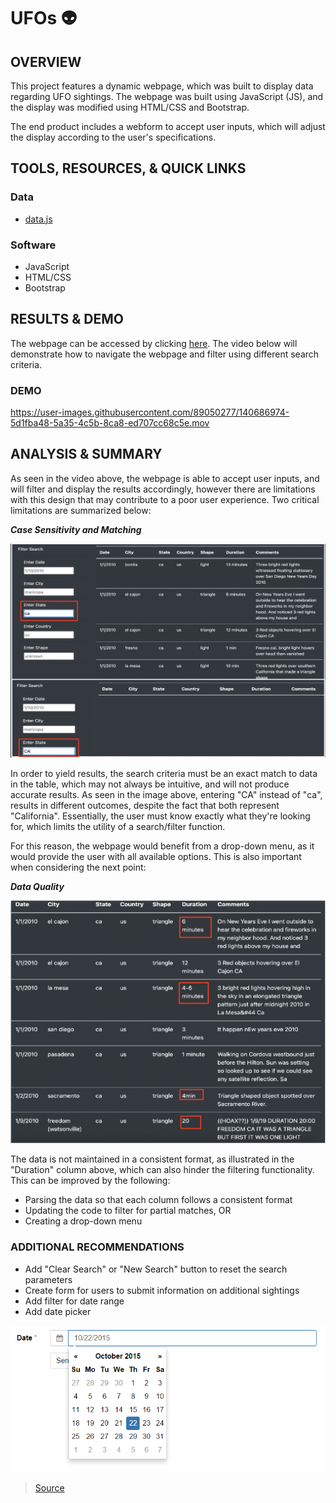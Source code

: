 # UFOs :alien:

## OVERVIEW

This project features a dynamic webpage, which was built to display data regarding UFO sightings. The webpage was built using JavaScript (JS), and the display was modified using HTML/CSS and Bootstrap.

The end product includes a webform to accept user inputs, which will adjust the display according to the user's specifications.

## TOOLS, RESOURCES, & QUICK LINKS

### Data

 * [data.js](https://github.com/farwaali08/UFOs/blob/a9786791d7d55218b373279c1fb2ebf3a25be212/static/js/data.js)

### Software

 * JavaScript
 * HTML/CSS
 * Bootstrap

## RESULTS & DEMO 

The webpage can be accessed by clicking [here](https://farwaali08.github.io/UFOs/). The video below will demonstrate how to navigate the webpage and filter using different search criteria.

### DEMO

https://user-images.githubusercontent.com/89050277/140686974-5d1fba48-5a35-4c5b-8ca8-ed707cc68c5e.mov



## ANALYSIS & SUMMARY

As seen in the video above, the webpage is able to accept user inputs, and will filter and display the results accordingly, however there are limitations with this design that may contribute to a poor user experience. Two critical limitations are summarized below:

***Case Sensitivity and Matching***

![alt_text](https://github.com/farwaali08/UFOs/blob/ab0470518c07c3a590038b0570c944896b43ece6/static/images/case_sensitive.png)


In order to yield results, the search criteria must be an exact match to data in the table, which may not always be intuitive, and will not produce accurate results. As seen in the image above, entering "CA" instead of "ca", results in different outcomes, despite the fact that both represent "California". Essentially, the user must know exactly what they're looking for, which limits the utility of a search/filter function.

For this reason, the webpage would benefit from a drop-down menu, as it would provide the user with all available options. This is also important when considering the next point:

***Data Quality***

![alt_text](https://github.com/farwaali08/UFOs/blob/ab0470518c07c3a590038b0570c944896b43ece6/static/images/needs_parsing.png)

The data is not maintained in a consistent format, as illustrated in the "Duration" column above, which can also hinder the filtering functionality. This can be improved by the following:

* Parsing the data so that each column follows a consistent format
* Updating the code to filter for partial matches, OR
* Creating a drop-down menu

### ADDITIONAL RECOMMENDATIONS

* Add "Clear Search" or "New Search" button to reset the search parameters
* Create form for users to submit information on additional sightings  
* Add filter for date range
* Add date picker
       
 ![alt_text](https://github.com/farwaali08/UFOs/blob/684a9ed6e7098b886718fc073d10c7994d966533/static/images/example_date.png)
 
   >[Source](https://formden.com/blog/date-picker)
